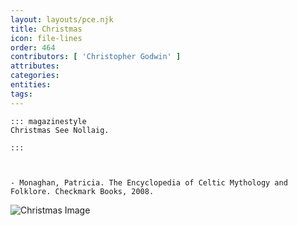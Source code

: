 ```yaml
---
layout: layouts/pce.njk
title: Christmas
icon: file-lines
order: 464
contributors: [ 'Christopher Godwin' ]
attributes:
categories:
entities:
tags:
---
```

``` tab [group1:Info]
::: magazinestyle
Christmas See Nollaig.

:::
```
``` tab [group1:Attributes]
```
``` tab [group1:Entities]
```
``` tab [group1:Sources]
- Monaghan, Patricia. The Encyclopedia of Celtic Mythology and Folklore. Checkmark Books, 2008.
```
![Christmas Image](https://upload.wikimedia.org/wikipedia/commons/thumb/8/8f/NativityChristmasLights2.jpg/1200px-NativityChristmasLights2.jpg)
